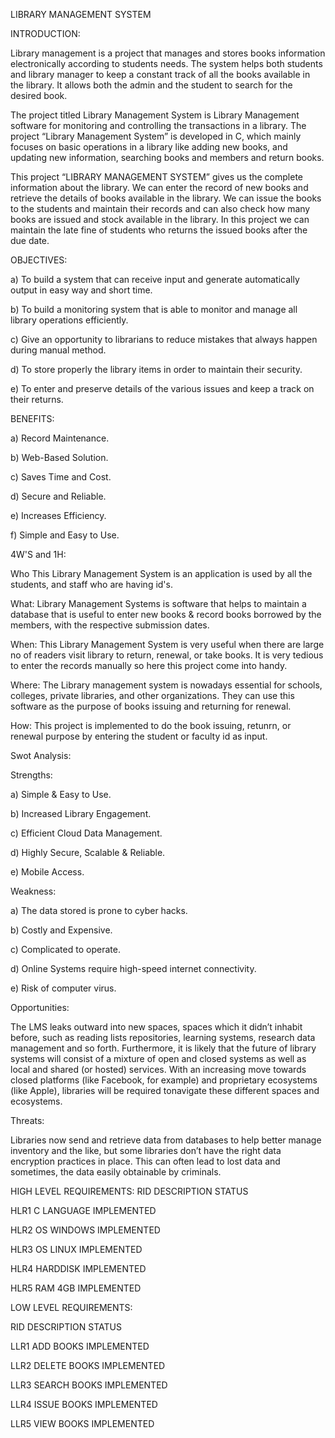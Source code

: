 
LIBRARY MANAGEMENT SYSTEM


INTRODUCTION:


Library management is a project that manages and stores books information electronically according to students needs. The system helps both students and library manager to keep a constant track of all the books available in the library. It allows both the admin and the student to search for the desired book.

The project titled Library Management System is Library Management software for monitoring and controlling the transactions in a library. The project “Library Management System” is developed in C, which mainly focuses on basic operations in a library like adding new books, and updating new information, searching books and members and return books.

This project “LIBRARY MANAGEMENT SYSTEM” gives us the complete information about the library. We can enter the record of new books and retrieve the details of books available in the library. We can issue the books to the students and maintain their records and can also check how many books are issued and stock available in the library. In this project we can maintain the late fine of students who returns the issued books after the due date.

OBJECTIVES:


a) To build a system that can receive input and generate automatically output in easy way and short time.

b) To build a monitoring system that is able to monitor and manage all library operations efficiently.

c) Give an opportunity to librarians to reduce mistakes that always happen during manual method.

d) To store properly the library items in order to maintain their security.

e) To enter and preserve details of the various issues and keep a track on their returns.

BENEFITS:


a) Record Maintenance.

b) Web-Based Solution.

c) Saves Time and Cost.

d) Secure and Reliable.

e) Increases Efficiency.

f) Simple and Easy to Use.

4W'S and 1H:

Who
This Library Management System is an application is used by all the students, and staff who are having id's.

What:
Library Management Systems is software that helps to maintain a database that is useful to enter new books & record books borrowed by the members, with the respective submission dates.

When:
This Library Management System is very useful when there are large no of readers visit library to return, renewal, or take books. It is very tedious to enter the records manually so here this project come into handy.

Where:
The Library management system is nowadays essential for schools, colleges, private libraries, and other organizations. They can use this software as the purpose of books issuing and returning for renewal.

How:
This project is implemented to do the book issuing, retunrn, or renewal purpose by entering the student or faculty id as input.

Swot Analysis:

Strengths:


a) Simple & Easy to Use.

b) Increased Library Engagement.

c) Efficient Cloud Data Management.

d) Highly Secure, Scalable & Reliable.

e) Mobile Access.

Weakness:


a) The data stored is prone to cyber hacks.

b) Costly and Expensive.

c) Complicated to operate.

d) Online Systems require high-speed internet connectivity.

e) Risk of computer virus.

Opportunities:


The LMS leaks outward into new spaces, spaces which it didn’t inhabit before, such as reading lists repositories, learning systems, research data management and so forth. Furthermore, it is likely that the future of library systems will consist of a mixture of open and closed systems as well as local and shared (or hosted) services. With an increasing move towards closed platforms (like Facebook, for example) and proprietary ecosystems (like Apple), libraries will be required tonavigate these different spaces and ecosystems.

Threats:


Libraries now send and retrieve data from databases to help better manage inventory and the like, but some libraries don’t have the right data encryption practices in place. This can often lead to lost data and sometimes, the data easily obtainable by criminals.



HIGH LEVEL REQUIREMENTS:
RID	DESCRIPTION	STATUS

HLR1	C LANGUAGE	IMPLEMENTED

HLR2	OS WINDOWS	IMPLEMENTED

HLR3	OS LINUX	IMPLEMENTED

HLR4	HARDDISK	IMPLEMENTED

HLR5	RAM 4GB	IMPLEMENTED



LOW LEVEL REQUIREMENTS:

RID	DESCRIPTION	STATUS

LLR1	ADD BOOKS	IMPLEMENTED

LLR2	DELETE BOOKS	IMPLEMENTED

LLR3	SEARCH BOOKS	IMPLEMENTED

LLR4	ISSUE BOOKS	IMPLEMENTED

LLR5	VIEW BOOKS	IMPLEMENTED

